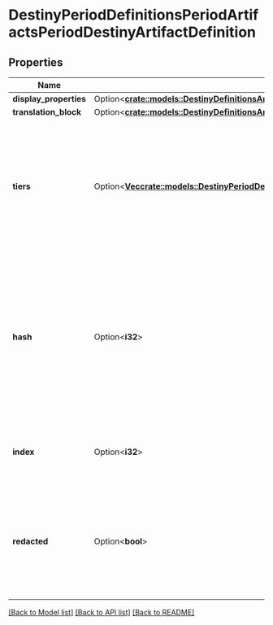 # DestinyPeriodDefinitionsPeriodArtifactsPeriodDestinyArtifactDefinition

## Properties

Name | Type | Description | Notes
------------ | ------------- | ------------- | -------------
**display_properties** | Option<[**crate::models::DestinyDefinitionsArtifactsDestinyArtifactDefinitionDisplayProperties**](Destiny_Definitions_Artifacts_DestinyArtifactDefinition_displayProperties.md)> |  | [optional]
**translation_block** | Option<[**crate::models::DestinyDefinitionsArtifactsDestinyArtifactDefinitionTranslationBlock**](Destiny_Definitions_Artifacts_DestinyArtifactDefinition_translationBlock.md)> |  | [optional]
**tiers** | Option<[**Vec<crate::models::DestinyPeriodDefinitionsPeriodArtifactsPeriodDestinyArtifactTierDefinition>**](Destiny.Definitions.Artifacts.DestinyArtifactTierDefinition.md)> | Any Tier/Rank data related to this artifact, listed in display order.  Currently sourced from a Vendor, but this source is subject to change. | [optional]
**hash** | Option<**i32**> | The unique identifier for this entity. Guaranteed to be unique for the type of entity, but not globally.  When entities refer to each other in Destiny content, it is this hash that they are referring to. | [optional]
**index** | Option<**i32**> | The index of the entity as it was found in the investment tables. | [optional]
**redacted** | Option<**bool**> | If this is true, then there is an entity with this identifier/type combination, but BNet is not yet allowed to show it. Sorry! | [optional]

[[Back to Model list]](../README.md#documentation-for-models) [[Back to API list]](../README.md#documentation-for-api-endpoints) [[Back to README]](../README.md)


